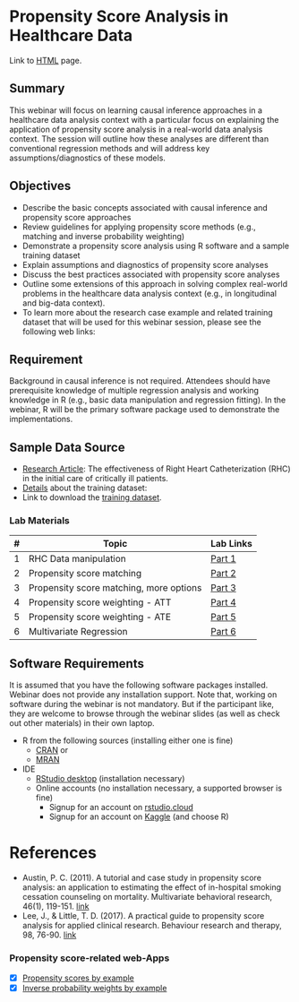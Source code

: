# Propensity Score Analysis in Healthcare Data

Link to [HTML](https://ehsanx.github.io/popdataBCwebinar/) page.

## Summary

This webinar will focus on learning causal inference approaches in a healthcare data analysis context with a particular focus on explaining the application of propensity score analysis in a real-world data analysis context. The session will outline how these analyses are different than conventional regression methods and will address key assumptions/diagnostics of these models.

## Objectives

- Describe the basic concepts associated with causal inference and propensity score approaches
- Review guidelines for applying propensity score methods (e.g., matching and inverse probability weighting)
- Demonstrate a propensity score analysis using R software and a sample training dataset
- Explain assumptions and diagnostics of propensity score analyses
- Discuss the best practices associated with propensity score analyses
- Outline some extensions of this approach in solving complex real-world problems in the healthcare data analysis context (e.g., in longitudinal and big-data context).
- To learn more about the research case example and related training dataset that will be used for this webinar session, please see the following web links:

## Requirement

Background in causal inference is not required. Attendees should have prerequisite knowledge of multiple regression analysis and working knowledge in R (e.g., basic data manipulation and regression fitting). In the webinar, R will be the primary software package used to demonstrate the implementations. 

## Sample Data Source

- [Research Article](https://jamanetwork.com/journals/jama/articlepdf/407990/jama_276_11_030.pdf): The effectiveness of Right Heart Catheterization (RHC) in the initial care of critically ill patients.
- [Details](http://biostat.mc.vanderbilt.edu/wiki/pub/Main/DataSets/rhc.html) about the training dataset:
- Link to download the [training dataset](http://biostat.mc.vanderbilt.edu/wiki/pub/Main/DataSets/rhc.csv).

### Lab Materials

| # | Topic | Lab Links |
|---|-----------|----------------------------------|
| 1 | RHC Data manipulation | [Part 1](https://htmlpreview.github.io/?https://raw.githubusercontent.com/ehsanx/popdataBCwebinar/master/wb1.html) 
| 2 | Propensity score matching | [Part 2](https://htmlpreview.github.io/?https://raw.githubusercontent.com/ehsanx/popdataBCwebinar/master/wb2.html) 
| 3 | Propensity score matching, more options | [Part 3](https://htmlpreview.github.io/?https://raw.githubusercontent.com/ehsanx/popdataBCwebinar/master/wb3.html) 
| 4 | Propensity score weighting - ATT | [Part 4](https://htmlpreview.github.io/?https://raw.githubusercontent.com/ehsanx/popdataBCwebinar/master/wb4.html) 
| 5 | Propensity score weighting - ATE | [Part 5](https://htmlpreview.github.io/?https://raw.githubusercontent.com/ehsanx/popdataBCwebinar/master/wb5.html) 
| 6 | Multivariate Regression | [Part 6](https://htmlpreview.github.io/?https://raw.githubusercontent.com/ehsanx/popdataBCwebinar/master/wb6.html) 


## Software Requirements

It is assumed that you have the following software packages installed. Webinar does not provide any installation support. Note that, working on software during the webinar is not mandatory. But if the participant like, they are welcome to browse through the webinar slides (as well as check out other materials) in their own laptop.

- R from the following sources (installing either one is fine)
  - [CRAN](https://cran.r-project.org/) or 
  - [MRAN](https://mran.microsoft.com/open) 
- IDE
  - [RStudio desktop](https://www.rstudio.com/products/rstudio/download/) (installation necessary)
  - Online accounts (no installation necessary, a supported browser is fine)
    - Signup for an account on [rstudio.cloud](https://login.rstudio.cloud/login?redirect=%2Foauth%2Fauthorize%3Fredirect_uri%3Dhttps%253A%252F%252Frstudio.cloud%252Flogin%26client_id%3Drstudio-cloud%26response_type%3Dcode%26show_auth%3D0%26show_login%3D1%26show_setup%3D1&amp;setup=True)
    -  Signup for an account on [Kaggle](https://www.kaggle.com/) (and choose R)

# References

- Austin, P. C. (2011). A tutorial and case study in propensity score analysis: an application to estimating the effect of in-hospital smoking cessation counseling on mortality. Multivariate behavioral research, 46(1), 119-151. [link](https://www.tandfonline.com/doi/pdf/10.1080/00273171.2011.540480)
- Lee, J., & Little, T. D. (2017). A practical guide to propensity score analysis for applied clinical research. Behaviour research and therapy, 98, 76-90. [link](https://www.sciencedirect.com/science/article/abs/pii/S0005796717300141)

### Propensity score-related web-Apps
- [x] [Propensity scores by example](https://ehsanx.shinyapps.io/project1/)
- [x] [Inverse probability weights by example](https://ehsanx.shinyapps.io/project0/)